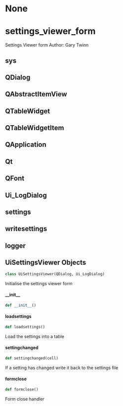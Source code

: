 # None

<a id="settings_viewer_form"></a>

# settings\_viewer\_form

Settings Viewer form
Author: Gary Twinn

<a id="settings_viewer_form.sys"></a>

## sys

<a id="settings_viewer_form.QDialog"></a>

## QDialog

<a id="settings_viewer_form.QAbstractItemView"></a>

## QAbstractItemView

<a id="settings_viewer_form.QTableWidget"></a>

## QTableWidget

<a id="settings_viewer_form.QTableWidgetItem"></a>

## QTableWidgetItem

<a id="settings_viewer_form.QApplication"></a>

## QApplication

<a id="settings_viewer_form.Qt"></a>

## Qt

<a id="settings_viewer_form.QFont"></a>

## QFont

<a id="settings_viewer_form.Ui_LogDialog"></a>

## Ui\_LogDialog

<a id="settings_viewer_form.settings"></a>

## settings

<a id="settings_viewer_form.writesettings"></a>

## writesettings

<a id="settings_viewer_form.logger"></a>

## logger

<a id="settings_viewer_form.UiSettingsViewer"></a>

## UiSettingsViewer Objects

```python
class UiSettingsViewer(QDialog, Ui_LogDialog)
```

Initialise the settings viewer form

<a id="settings_viewer_form.UiSettingsViewer.__init__"></a>

#### \_\_init\_\_

```python
def __init__()
```

<a id="settings_viewer_form.UiSettingsViewer.loadsettings"></a>

#### loadsettings

```python
def loadsettings()
```

Load the settings into a table

<a id="settings_viewer_form.UiSettingsViewer.settingchanged"></a>

#### settingchanged

```python
def settingchanged(cell)
```

If a setting has changed write it back to the settings file

<a id="settings_viewer_form.UiSettingsViewer.formclose"></a>

#### formclose

```python
def formclose()
```

Form close handler

